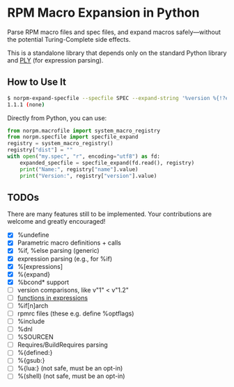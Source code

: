 RPM Macro Expansion in Python
=============================

Parse RPM macro files and spec files, and expand macros safely—without the
potential Turing-Complete side effects.

This is a standalone library that depends only on the standard Python library
and [PLY](https://github.com/dabeaz/ply) (for expression parsing).

How to Use It
-------------

```bash
$ norpm-expand-specfile --specfile SPEC --expand-string '%version %{!?epoch:(none)}'
1.1.1 (none)
```

Directly from Python, you can use:

```python
from norpm.macrofile import system_macro_registry
from norpm.specfile import specfile_expand
registry = system_macro_registry()
registry["dist"] = ""
with open("my.spec", "r", encoding="utf8") as fd:
    expanded_specfile = specfile_expand(fd.read(), registry)
    print("Name:", registry["name"].value)
    print("Version:", registry["version"].value)
```

TODOs
-----

There are many features still to be implemented. Your contributions are welcome
and greatly encouraged!

- [x] %undefine
- [x] Parametric macro definitions + calls
- [x] %if, %else parsing (generic)
- [x] expression parsing (e.g., for %if)
- [x] %[expressions]
- [x] %{expand}
- [x] %bcond* support
- [ ] version comparisons, like v"1" < v"1.2"
- [ ] [functions in expressions](https://github.com/rpm-software-management/rpm/blob/8ae5f1d0db9e3c088d3163cbfc2612990702ff93/rpmio/expression.cc#L556)
- [ ] %if[n]arch
- [ ] rpmrc files (these e.g. define %optflags)
- [ ] %include
- [ ] %dnl
- [ ] %SOURCEN
- [ ] Requires/BuildRequires parsing
- [ ] %{defined:}
- [ ] %{gsub:}
- [ ] %{lua:} (not safe, must be an opt-in)
- [ ] %(shell) (not safe, must be an opt-in)
